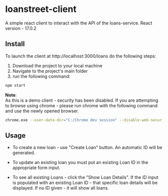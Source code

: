 # loanstreet-client

A simple react client to interact with the API of the loans-service.
React version - 17.0.2

## Install
To launch the client at http://localhost:3000/loans do the following steps:
1. Download the project to your local machine
2. Navigate to the project's main folder
3. run the following command:
```bash
npm start
```

**Note**: <br/>
As this is a demo client - security has been disabled.
If you are attempting to browse using chrome - please run chrome with the following command and use the newly opened browser.
```bash
chrome.exe --user-data-dir="C:/Chrome dev session" --disable-web-security
```

## Usage
* To create a new loan - use "Create Loan" button. An automatic ID will be generated.
* To update an existing loan you must put an existing Loan ID in the appropriate form input.

* To see all existing Loans - click the "Show Loan Details".
  If the ID input is populated with an existing Loan ID - that specific loan details will be displayed.
  If no ID given - it will show all loans.  
